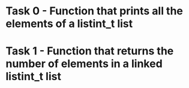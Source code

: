 # Task 0 - Function that prints all the elements of a listint_t list
# Task 1 - Function that returns the number of elements in a linked listint_t list
